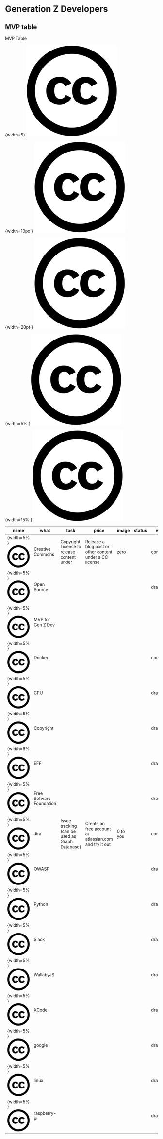 

# Generation Z Developers
    
    
    
## MVP table 
MVP Table 

{width=5}
![](images/logo-creative-commons.png)

{width=10px }
![](images/logo-creative-commons.png)

{width=20pt }
![](images/logo-creative-commons.png)

{width=5% }![](images/logo-creative-commons.png)

{width=15% }![](images/logo-creative-commons.png)

| name | what | task | price | image | status | wc  |
|------|------|------|-------|-------|--------| ----|    
| {width=5% }![](images/logo-creative-commons.png) | Creative Commons | Copyright License to release content under | Release a blog post or other content under a CC license | zero |  | content | 1479 |    
| {width=5% }![](images/logo-creative-commons.png) | Open Source |  |  |  |  | draft | 848 |    
| {width=5% }![](images/logo-creative-commons.png) | MVP for Gen Z Dev |  |  |  |  |  | 215 |    
| {width=5% }![](images/logo-creative-commons.png) | Docker |  |  |  |  | content | 591 |    
| {width=5% }![](images/logo-creative-commons.png) | CPU |  |  |  |  | draft | 199 |    
| {width=5% }![](images/logo-creative-commons.png) | Copyright |  |  |  |  | draft | 61 |    
| {width=5% }![](images/logo-creative-commons.png) | EFF |  |  |  |  | draft | 50 |    
| {width=5% }![](images/logo-creative-commons.png) | Free Sofware Foundation |  |  |  |  | draft | 70 |    
| {width=5% }![](images/logo-creative-commons.png) | Jira | Issue tracking (can be used as Graph Database) | Create an free account at atlassian.com and try it out | 0 to you |  | content | 279 |    
| {width=5% }![](images/logo-creative-commons.png) | OWASP |  |  |  |  | draft | 90 |    
| {width=5% }![](images/logo-creative-commons.png) | Python |  |  |  |  | draft | 42 |    
| {width=5% }![](images/logo-creative-commons.png) | Slack |  |  |  |  | draft | 73 |    
| {width=5% }![](images/logo-creative-commons.png) | WallabyJS |  |  |  |  | draft | 144 |    
| {width=5% }![](images/logo-creative-commons.png) | XCode |  |  |  |  | draft | 16 |    
| {width=5% }![](images/logo-creative-commons.png) | google |  |  |  |  | draft | 65 |    
| {width=5% }![](images/logo-creative-commons.png) | linux |  |  |  |  | draft | 98 |    
| {width=5% }![](images/logo-creative-commons.png) | raspberry-pi |  |  |  |  | draft | 53 |
 
        
    
    
    
    
    
    
    
    
    
    
    
    
    
    
    
    
    
    
    
    
    
    
    
    
    
    
    
    
    
    
    
    
    
    
    
    
    
    
    
    
    
    
    
    
    
    
    
    
    
    
    
    
    
    
    
    
    
    
    
    
    
    
    
    
    
    
    
    
    
    
    
    
    
    
    
    
    
    
    
    
    
    
    
    
    
    
    
    
    
    
    
    
    
    
    
    
    
    
    
    
    
    
    
    
    
    
    
    
    
    
    
    
    
    